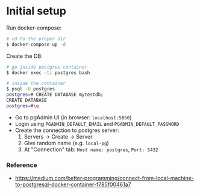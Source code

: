 # Initial setup

Run docker-compose:

```bash
# cd to the proper dir
$ docker-compose up -d
```

Create the DB:

```bash
# go inside postgres container
$ docker exec -ti postgres bash

# inside the container
$ psql -U postgres
postgres=# CREATE DATABASE mytestdb;
CREATE DATABASE
postgres=#\q
```

- Go to pgAdmin UI (in browser: `localhost:5050`)
- Login using `PGADMIN_DEFAULT_EMAIL` and `PGADMIN_DEFAULT_PASSWORD`
- Create the connection to postgres server:
  1. Servers -> Create -> Server
  2. Give random name (e.g. `local-pg`)
  3. At "Connection" tab: `Host name: postgres`, `Port: 5432`


### Reference

- https://medium.com/better-programming/connect-from-local-machine-to-postgresql-docker-container-f785f00461a7

